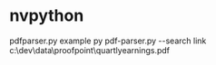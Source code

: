 # nvpython

pdfparser.py example
    py pdf-parser.py --search link c:\dev\data\proofpoint\quartlyearnings.pdf
